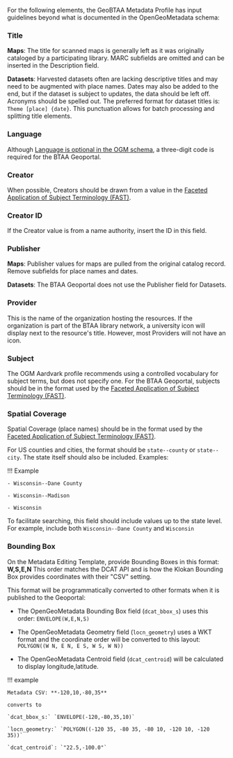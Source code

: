 For the following elements, the GeoBTAA Metadata Profile has input guidelines beyond what is documented in the OpenGeoMetadata schema:

### Title
**Maps**: The title for scanned maps is generally left as it was originally cataloged by a participating library. MARC subfields are omitted and can be inserted in the Description field.

**Datasets**: Harvested datasets often are lacking descriptive titles and may need to be augmented with place names. Dates may also be added to the end, but if the dataset is subject to updates, the data should be left off.  Acronyms should be spelled out. The preferred format for dataset titles is:
`Theme [place] {date}`. This punctuation allows for batch processing and splitting title elements.

### Language
Although [Language is optional in the OGM schema](https://opengeometadata.org/docs/ogm-aardvark/language), a three-digit code is required for the BTAA Geoportal.

### Creator
When possible, Creators should be drawn from a value in the [Faceted Application of Subject Terminology (FAST)](https://www.oclc.org/research/areas/data-science/fast.html).

### Creator ID
If the Creator value is from a name authority, insert the ID in this field.

### Publisher
**Maps**: Publisher values for maps are pulled from the original catalog record. Remove subfields for place names and dates.

**Datasets**: The BTAA Geoportal does not use the Publisher field for Datasets.

### Provider
This is the name of the organization hosting the resources. If the organization is part of the BTAA library network, a university icon will display next to the resource's title. However, most Providers will not have an icon.

### Subject
The OGM Aardvark profile recommends using a controlled vocabulary for subject terms, but does not specify one.  For the BTAA Geoportal, subjects should be in the format used by the [Faceted Application of Subject Terminology (FAST)](https://www.oclc.org/research/areas/data-science/fast.html).

### Spatial Coverage
Spatial Coverage (place names) should be in the format used by the [Faceted Application of Subject Terminology (FAST)](https://www.oclc.org/research/areas/data-science/fast.html).  

For US counties and cities, the format should be `state--county` or `state--city`. The state itself should also be included. Examples:

!!! Example
	
	- Wisconsin--Dane County

	- Wisconsin--Madison

	- Wisconsin

To facilitate searching, this field should include values up to the state level. For example, include both `Wisconsin--Dane County` and `Wisconsin`



### Bounding Box
On the Metadata Editing Template, provide Bounding Boxes in this format: **W,S,E,N** This order matches the DCAT API and is how the Klokan Bounding Box provides coordinates with their "CSV" setting.

This format will be programmatically converted to other formats when it is published to the Geoportal:

 - The OpenGeoMetadata Bounding Box field (`dcat_bbox_s`) uses this order: `ENVELOPE(W,E,N,S)`

 - The OpenGeoMetadata Geometry field (`locn_geometry`) uses a WKT format and the coordinate order will be converted to this layout: `POLYGON((W N, E N, E S, W S, W N))`

 
 - The OpenGeoMetadata Centroid field (`dcat_centroid`) will be calculated to display longitude,latitude.

!!! example

    Metadata CSV: **-120,10,-80,35**

    converts to

    `dcat_bbox_s:` `ENVELOPE(-120,-80,35,10)`

    `locn_geometry:` `POLYGON((-120 35, -80 35, -80 10, -120 10, -120 35))`
    
    `dcat_centroid`: `"22.5,-100.0"`